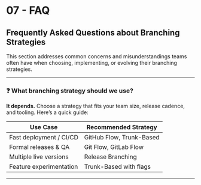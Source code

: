 ﻿# 07 - FAQ

## Frequently Asked Questions about Branching Strategies

This section addresses common concerns and misunderstandings teams often have when choosing, implementing, or evolving their branching strategies.

---

### ❓ What branching strategy should we use?

**It depends.**
Choose a strategy that fits your team size, release cadence, and tooling. Here’s a quick guide:

| Use Case                | Recommended Strategy     |
| ----------------------- | ------------------------ |
| Fast deployment / CI/CD | GitHub Flow, Trunk-Based |
| Formal releases & QA    | Git Flow, GitLab Flow    |
| Multiple live versions  | Release Branching        |
| Feature experimentation | Trunk-Based with flags   |

---
